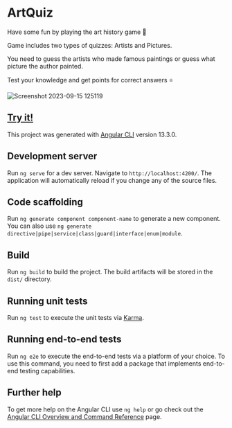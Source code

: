 # ArtQuiz
Have some fun by playing the art history game 🎨

Game includes two types of quizzes: Artists and Pictures.

You need to guess the artists who made famous paintings or guess what picture the author painted.

Test your knowledge and get points for correct answers ⭐ 

![Screenshot 2023-09-15 125119](https://github.com/ylepner/art-quiz/assets/49253211/d0e88538-3fb2-4651-8526-856834cf50cc)

## [Try it!](https://ylepner.github.io/art-quiz/)

This project was generated with [Angular CLI](https://github.com/angular/angular-cli) version 13.3.0.

## Development server

Run `ng serve` for a dev server. Navigate to `http://localhost:4200/`. The application will automatically reload if you change any of the source files.

## Code scaffolding

Run `ng generate component component-name` to generate a new component. You can also use `ng generate directive|pipe|service|class|guard|interface|enum|module`.

## Build

Run `ng build` to build the project. The build artifacts will be stored in the `dist/` directory.

## Running unit tests

Run `ng test` to execute the unit tests via [Karma](https://karma-runner.github.io).

## Running end-to-end tests

Run `ng e2e` to execute the end-to-end tests via a platform of your choice. To use this command, you need to first add a package that implements end-to-end testing capabilities.

## Further help

To get more help on the Angular CLI use `ng help` or go check out the [Angular CLI Overview and Command Reference](https://angular.io/cli) page.

